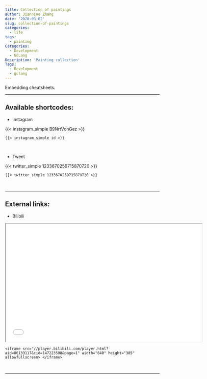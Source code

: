 ```yaml
---
title: Collection of paintings
author: Jiannine Zhang
date: '2020-03-02'
slug: collection-of-paintings
categories:
  - life
tags:
  - painting
Categories:
  - Development
  - GoLang
Description: 'Painting collection'
Tags:
  - Development
  - golang
---
```


Embedding cheatsheets.
<!--more-->
---
## Available shortcodes:

- Instagram

{{< instagram_simple B9NrtVonGez >}}

```
{{< instagram_simple id >}}
```

<br>

- Tweet

{{< twitter_simple 1233670259715870720 >}}

```
{{< twitter_simple 1233670259715870720 >}}
```

<br>

---

## External links:

- Bilibili

<iframe src="//player.bilibili.com/player.html?aid=86133117&cid=147223508&page=1" width="640" height="385" allowfullscreen> </iframe>

```
<iframe src="//player.bilibili.com/player.html?aid=86133117&cid=147223508&page=1" width="640" height="385" allowfullscreen> </iframe>
```

<br>

---


